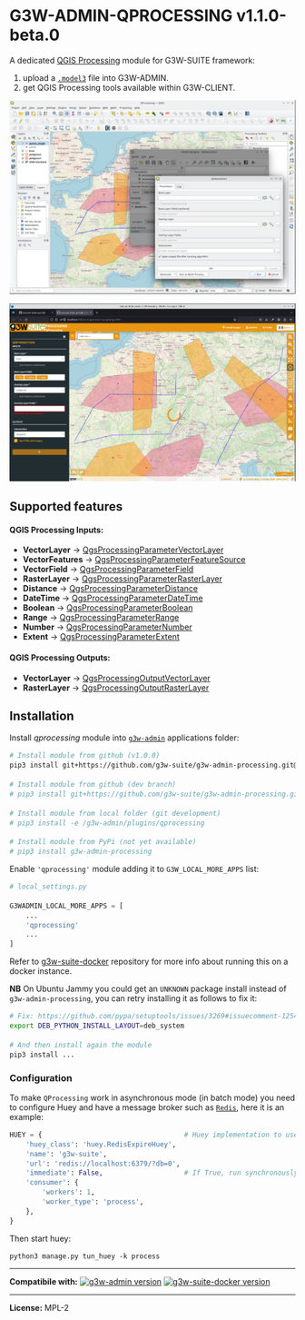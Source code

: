 # G3W-ADMIN-QPROCESSING v1.1.0-beta.0

A dedicated [QGIS Processing](https://docs.qgis.org/3.28/en/docs/training_manual/processing/index.html) module for G3W-SUITE framework:

1. upload a [`.model3`](https://docs.qgis.org/3.28/en/docs/user_manual/processing/modeler.html) file into G3W-ADMIN.
2. get QGIS Processing tools available within G3W-CLIENT.

![QGIS desktop](doc/images/qgis.png)

![G3W-SUITE](doc/images/g3w-suite.png)

## Supported features

#### QGIS Processing Inputs:

- **VectorLayer** → [QgsProcessingParameterVectorLayer](https://qgis.org/pyqgis/3.2/core/Processing/QgsProcessingParameterVectorLayer.html)
- **VectorFeatures** → [QgsProcessingParameterFeatureSource](https://qgis.org/pyqgis/3.2/core/Processing/QgsProcessingParameterFeatureSource.html)
- **VectorField** → [QgsProcessingParameterField](https://qgis.org/pyqgis/3.2/core/Processing/QgsProcessingParameterField.html)
- **RasterLayer** → [QgsProcessingParameterRasterLayer](https://qgis.org/pyqgis/3.2/core/Processing/QgsProcessingParameterRasterLayer.html)
- **Distance** → [QgsProcessingParameterDistance](https://qgis.org/pyqgis/3.2/core/Processing/QgsProcessingParameterDistance.html) 
- **DateTime** → [QgsProcessingParameterDateTime](https://api.qgis.org/api/classQgsProcessingParameterDateTime.html) 
- **Boolean** → [QgsProcessingParameterBoolean](https://qgis.org/pyqgis/3.2/core/Processing/QgsProcessingParameterBoolean.html)
- **Range** → [QgsProcessingParameterRange](https://qgis.org/pyqgis/3.2/core/Processing/QgsProcessingParameterRange.html) 
- **Number** → [QgsProcessingParameterNumber](https://qgis.org/pyqgis/3.2/core/Processing/QgsProcessingParameterNumber.html) 
- **Extent** → [QgsProcessingParameterExtent](https://qgis.org/pyqgis/3.2/core/Processing/QgsProcessingParameterExtent.html)

#### QGIS Processing Outputs:

- **VectorLayer** → [QgsProcessingOutputVectorLayer](https://qgis.org/pyqgis/3.2/core/Processing/QgsProcessingOutputVectorLayer.html)
- **RasterLayer** → [QgsProcessingOutputRasterLayer](https://qgis.org/pyqgis/3.2/core/Processing/QgsProcessingOutputRasterLayer.html)


## Installation

Install *qprocessing* module into [`g3w-admin`](https://github.com/g3w-suite/g3w-admin/tree/v.3.6.x/g3w-admin) applications folder:

```sh
# Install module from github (v1.0.0)
pip3 install git+https://github.com/g3w-suite/g3w-admin-processing.git@v1.0.0

# Install module from github (dev branch)
# pip3 install git+https://github.com/g3w-suite/g3w-admin-processing.git@dev

# Install module from local folder (git development)
# pip3 install -e /g3w-admin/plugins/qprocessing

# Install module from PyPi (not yet available)
# pip3 install g3w-admin-processing
```

Enable `'qprocessing'` module adding it to `G3W_LOCAL_MORE_APPS` list:

```py
# local_settings.py

G3WADMIN_LOCAL_MORE_APPS = [
    ...
    'qprocessing'
    ...
]
```

Refer to [g3w-suite-docker](https://github.com/g3w-suite/g3w-suite-docker) repository for more info about running this on a docker instance.

**NB** On Ubuntu Jammy you could get an `UNKNOWN` package install instead of `g3w-admin-processing`, you can retry installing it as follows to fix it:

```sh
# Fix: https://github.com/pypa/setuptools/issues/3269#issuecomment-1254507377
export DEB_PYTHON_INSTALL_LAYOUT=deb_system

# And then install again the module
pip3 install ...
```

### Configuration
To make `QProcessing` work in asynchronous mode (in batch mode) you need to configure Huey and have a message broker such as [`Redis`](https://redis.io/), here it is an example:

```python
HUEY = {                                   # Huey implementation to use.
    'huey_class': 'huey.RedisExpireHuey',
    'name': 'g3w-suite',
    'url': 'redis://localhost:6379/?db=0',
    'immediate': False,                    # If True, run synchronously.
    'consumer': {
        'workers': 1,
        'worker_type': 'process',
    },
}
```

Then start huey:
```
python3 manage.py tun_huey -k process
```

---

**Compatibile with:**
[![g3w-admin version](https://img.shields.io/badge/g3w--admin-3.6-1EB300.svg?style=flat)](https://github.com/g3w-suite/g3w-admin/tree/v.3.6.x)
[![g3w-suite-docker version](https://img.shields.io/badge/g3w--suite--docker-3.6-1EB300.svg?style=flat)](https://github.com/g3w-suite/g3w-suite-docker/tree/v3.6.x)

---

**License:** MPL-2
